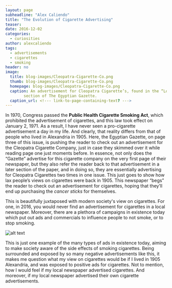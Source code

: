 ```yaml
---
layout: page
subheadline: "Alex Caliendo"
title: "The Evolution of Cigarette Advertising"
teaser:
date: 2016-12-02
categories:
  - curiosities
author: alexcaliendo
tags:
  - advertisements
  - cigarettes
  - smoking
header: no
image:
  title: blog-images/Cleopatra-Cigarette-Co.png
  thumb: blog-images/Cleopatra-Cigarette-Co.png
  homepage: blog-images/Cleopatra-Cigarette-Co.png
  caption: An advertisement for Cleopatra Cigarette’s, found in the “Local and General”
		section of The Egyptian Gazette.
  caption_url: <!--- link-to-page-containing-text? --->
---
```

In 1970, Congress passed the **Public Health Cigarette Smoking Act**, which prohibited the advertisement of cigarettes, and this law took effect on January 2, 1971. As a result, I have never seen a pro-cigarette advertisement a day in my life. And clearly, that reality differs from that of people who lived in Alexandria in 1905. Here, the Egyptian Gazette, on page three of this issue, is pushing the reader to check out an advertisement for the Cleopatra Cigarette Company, just in case they skimmed over it while reading page one  just moments before. In essence, not only does the “Gazette” advertise for this cigarette company on the very first page of their newspaper, but they also refer the reader back to that advertisement in a later section of the paper, and in doing so, they are essentially advertising for Cleopatra Cigarettes two times in one issue. This just goes to show how lax people’s views on cigarettes were back in 1905. This newspaper “begs” the reader to check out an advertisement for cigarettes, hoping that they’ll end up purchasing the *cancer sticks* for themselves.

This is beautifully juxtaposed with modern society's view on cigarettes. For one, in 2016, you would never find an advertisement for cigarettes in a local newspaper. Moreover, there are a plethora of campaigns in existence today which put out ads and commercials to influence people to not smoke, or to stop smoking.

![alt text](https://github.com/dig-eg-gaz/dig-eg-gaz.github.io/blob/master/images/blog-images/cigs-1x-1.jpeg?raw=true)

This is just one example of the many types of ads in existence today, aiming to make society aware of the side effects of smoking cigarettes. Being surrounded and exposed by so many negative advertisements like this, it makes me question what my view on cigarettes would be if I lived in 1905 Alexandria, and was exposed to positive ads for cigarettes. Not to mention, how I would feel if my local newspaper advertised cigarettes. And moreover, if my local newspaper advertised their own cigarette advertisements.
